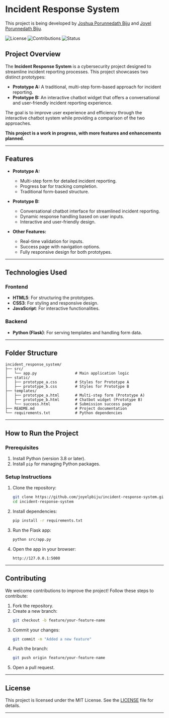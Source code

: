# **Incident Response System**

This project is being developed by [Joshua Porunnedath Biju](https://github.com/JOSHUAPBIJU) and [Joyel Porunnedath Biju](https://github.com/joyelpbiju).

![License](https://img.shields.io/badge/license-MIT-green) ![Contributions](https://img.shields.io/badge/contributions-welcome-brightgreen) ![Status](https://img.shields.io/badge/status-active-brightgreen)

## **Project Overview**

The **Incident Response System** is a cybersecurity project designed to streamline incident reporting processes. This project showcases two distinct prototypes:
- **Prototype A:** A traditional, multi-step form-based approach for incident reporting.
- **Prototype B:** An interactive chatbot widget that offers a conversational and user-friendly incident reporting experience.

The goal is to improve user experience and efficiency through the interactive chatbot system while providing a comparison of the two approaches.

**This project is a work in progress, with more features and enhancements planned.**

---

## **Features**

- **Prototype A:**
  - Multi-step form for detailed incident reporting.
  - Progress bar for tracking completion.
  - Traditional form-based structure.

- **Prototype B:**
  - Conversational chatbot interface for streamlined incident reporting.
  - Dynamic response handling based on user inputs.
  - Interactive and user-friendly design.

- **Other Features:**
  - Real-time validation for inputs.
  - Success page with navigation options.
  - Fully responsive design for both prototypes.

---

## **Technologies Used**

### **Frontend**
- **HTML5**: For structuring the prototypes.
- **CSS3**: For styling and responsive design.
- **JavaScript**: For interactive functionalities.

### **Backend**
- **Python (Flask)**: For serving templates and handling form data.

---

## **Folder Structure**

```
incident_response_system/
├── src/
│   └── app.py                 # Main application logic
├── static/
│   ├── prototype_a.css        # Styles for Prototype A
│   ├── prototype_b.css        # Styles for Prototype B
├── templates/
│   ├── prototype_a.html       # Multi-step form (Prototype A)
│   ├── prototype_b.html       # Chatbot widget (Prototype B)
│   └── success.html           # Submission success page
├── README.md                  # Project documentation
└── requirements.txt           # Python dependencies
```

---

## **How to Run the Project**

### **Prerequisites**
1. Install Python (version 3.8 or later).
2. Install `pip` for managing Python packages.

### **Setup Instructions**
1. Clone the repository:
   ```bash
   git clone https://github.com/joyelpbiju/incident-response-system.git
   cd incident-response-system
   ```
2. Install dependencies:
   ```bash
   pip install -r requirements.txt
   ```
3. Run the Flask app:
   ```bash
   python src/app.py
   ```
4. Open the app in your browser:
   ```
   http://127.0.0.1:5000
   ```

---

## **Contributing**

We welcome contributions to improve the project! Follow these steps to contribute:
1. Fork the repository.
2. Create a new branch:
   ```bash
   git checkout -b feature/your-feature-name
   ```
3. Commit your changes:
   ```bash
   git commit -m "Added a new feature"
   ```
4. Push the branch:
   ```bash
   git push origin feature/your-feature-name
   ```
5. Open a pull request.

---

## **License**

This project is licensed under the MIT License. See the [LICENSE](LICENSE) file for details.

---
